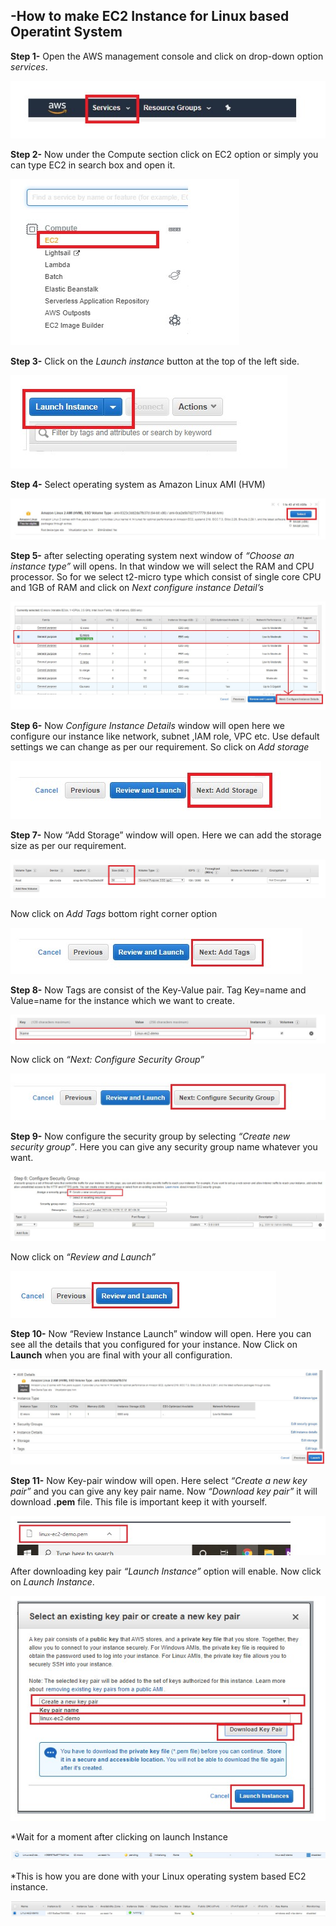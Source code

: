 ## -How to make EC2 Instance for Linux based Operatint System

**Step 1-** Open the AWS management console and click on drop-down option *services*.

<img src="EC2_Iinux_create/one.jpg">


**Step 2-** Now under the Compute section click on EC2 option or simply you can type EC2 in search box and open it.

<img src="EC2_Iinux_create/two.jpg">


**Step 3-** Click on the *Launch instance* button at the top of the left side.

<img src="EC2_Iinux_create/three.jpg">


**Step 4-** Select operating system as Amazon Linux AMI (HVM) 

<img src="EC2_Iinux_create/four.jpg">


**Step 5-** after selecting operating system next window of *“Choose an instance type”* will opens.
In that window we will select the RAM and CPU processor.
So for we select t2-micro type which consist of single core CPU and 1GB of RAM and click on *Next configure instance Detail’s*

<img src="EC2_Iinux_create/five.jpg">


**Step 6-** Now *Configure Instance Details* window will open here we configure our instance like network, subnet ,IAM role, VPC etc. 
Use default settings we can change as per our requirement.
So click on *Add storage* 

<img src="EC2_Iinux_create/six.jpg">


**Step 7-** Now “Add Storage” window will open. Here we can add the storage size as per our requirement.

<img src="EC2_Iinux_create/eight.jpg">


Now click on *Add Tags* bottom right corner option

<img src="EC2_Iinux_create/nine.jpg">


**Step 8-** Now Tags are consist of the Key-Value pair. Tag Key=name and Value=name for the instance which we want to create.

<img src="EC2_Iinux_create/ten.jpg">


Now click on *“Next: Configure Security Group”*

<img src="EC2_Iinux_create/eleven.jpg">


**Step 9-** Now configure the security group by selecting *“Create new security group”*. 
Here you can give any security group name whatever you want.

<img src="EC2_Iinux_create/twelve.jpg">



Now click on *“Review and Launch”*

<img src="EC2_Iinux_create/thirteen.jpg">


**Step 10-** Now “Review Instance Launch” window will open. Here you can see all the details that you configured for your instance. 
Now Click on **Launch** when you are final with your all configuration.

<img src="EC2_Iinux_create/fourteen.jpg">


**Step 11-** Now Key-pair window will open. Here select *“Create a new key pair”* and you can give any key pair name.
Now *“Download key pair”* it will download **.pem** file. This file is important keep it with yourself.

<img src="EC2_Iinux_create/sixteen_1.jpg">


After downloading key pair *“Launch Instance”* option will enable.
Now click on *Launch Instance*.

<img src="EC2_Iinux_create/fifteen.jpg">


*Wait for a moment after clicking on launch Instance

<img src="EC2_Iinux_create/sixteen.jpg">



*This is how you are done with your Linux operating system based EC2 instance.

<img src="EC2_Iinux_create/seventeen.jpg">


